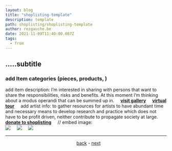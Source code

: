 ```yaml
---
layout: blog
title: "shoplisting-template"
description: template
path: shoplisting/shoplisting-template
author: rezgauche.be
date: 2021-11-09T11:40:00.087Z
tags:
  - from
---
```

## .....subtitle

### add Item categories (pieces, products, )

add item description:
I’m interested in sharing with persons that want to share the responsibilities, risks and benefits. At this moment I’m thinking about a modus operandi that can be summed up in.
&nbsp;
&nbsp;
<a href="https://www.mintbase.io/store/rezgauche.mintbase1.near" target="_blank">**visit gallery**</a>
&nbsp;
&nbsp;
<a href="https://www.3xr.space/store/rezgauche.mintbase1.near" target="_blank">**virtual tour**</a>
&nbsp;
&nbsp;
add artist info: 
to gather resources for artists to have abundant time and necessary means to develop research and practice which does not have to be profit driven, neither contribute to propagate society at large. 
&nbsp;
&nbsp;
<a href="https://opencollective.com/shoplisting/donate" target="_blank">**donate to shoplisting**<a/>
&nbsp;
&nbsp;
// embed image:    
![](https://arweave.net/i_6u2gkMIlRWwA93pmc4G7_YqpJNSlwNMu8UdUXcdp4)
&nbsp;
&nbsp;
![](https://arweave.net/W7k2pqfqf7FRAoo2pXs9ALYy8tYoPUQUbJXiO9moFGA)
&nbsp;
&nbsp;
![](/static/img/shoplisting-thing-01.jpg)

<hr>

<div align="center">
&nbsp;
&nbsp;
<a href="{{ '/shoplisting/' | url }}">back</a> - <a href="{{ '/shoplisting/products/' | url }}">next</a>


